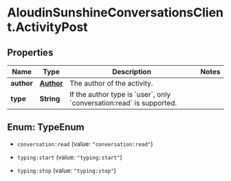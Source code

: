 # AloudinSunshineConversationsClient.ActivityPost

## Properties

Name | Type | Description | Notes
------------ | ------------- | ------------- | -------------
**author** | [**Author**](Author.md) | The author of the activity. | 
**type** | **String** | If the author type is &#x60;user&#x60;, only &#x60;conversation:read&#x60; is supported. | 



## Enum: TypeEnum


* `conversation:read` (value: `"conversation:read"`)

* `typing:start` (value: `"typing:start"`)

* `typing:stop` (value: `"typing:stop"`)




